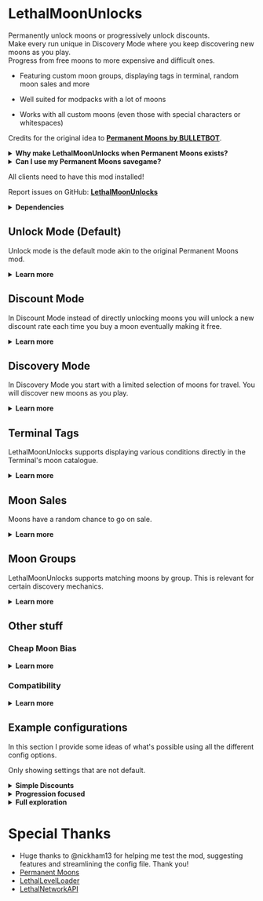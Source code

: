 # LethalMoonUnlocks

Permanently unlock moons or progressively unlock discounts.  
Make every run unique in Discovery Mode where you keep discovering new moons as you play.  
Progress from free moons to more expensive and difficult ones.

- Featuring custom moon groups, displaying tags in terminal, random moon sales and more  

- Well suited for modpacks with a lot of moons  

- Works with all custom moons (even those with special characters or whitespaces)


Credits for the original idea to [**Permanent Moons by BULLETBOT**](https://thunderstore.io/c/lethal-company/p/BULLETBOT/Permanent_Moons/).
<details>
	<summary><strong>Why make LethalMoonUnlocks when Permanent Moons exists?</strong></summary>

Unfortunately Permanent Moons is not maintained anymore and has some issues with certain custom moons (`Atlas Abyss`, `Outpost-31`, ..) due to their names.  
This was really bugging me in my personal modpack where all the moon prices were balanced around permanently unlocking them.  
So I took this as a learning opportunity. 
</details>

<details>
	<summary><strong>Can I use my Permanent Moons savegame?</strong></summary>

Yes, LethalMoonUnlocks automatically imports your Permanent Moons data from existing save files when you load into them.  
Any data for moons that are not installed (or enabled) at the time or can't be matched for other reasons will be discarded.  

You can uninstall Permanent Moons directly after installing this. There's no need to start the game with both installed once or anything like that.

</details>

All clients need to have this mod installed!

Report issues on GitHub: [**LethalMoonUnlocks**](https://github.com/YoBii/LethalMoonUnlocks)

<details>
	<summary><strong>Dependencies</strong></summary>

- LethalNetwork API - Used for sending data between host and clients.
- LLL - used for changing moon prices and visibility (discoverability), as well as adding tags to the moon catalogue.

If you don't use LLL, you don't have custom moons, so you can use Permanent Moons (link above) just fine.
</details>


## Unlock Mode (Default)
Unlock mode is the default mode akin to the original Permanent Moons mod.
<details>
  <summary><strong style="">Learn more</strong></summary>
<br>

In Unlock Mode you unlock paid moons by routing to them once. From that point on the moon will be free to route to. 

There are config options available to customize your experience in Unlock Mode.  
Read this section for more information.

### (Optional) Unlocks Expire
You can set unlocks to expire. This means you can only make use of an unlock a limited number of times.  
Once you unlocked a moon you can route to it for free. Every time you do your unlock comes closer to expiring.  
After the set limit of uses has been reached, the unlock expires - resetting the moon to its original price.

### Discovery Mode related
These options provide customization for when you're using Unlock Mode together with Discovery Mode.  
For more information read the section about [**Discovery Mode**](#discovery-mode).
<details>
  <summary>Show discovery related options</summary>

#### (Optional) Unlocked Moons are Permanently Discovered
When a moon is unlocked it will be permanently discovered. That means it's added to the moons available in the Terminal's moon catalogue - on top of your base selection.  
Essentially this will make it so any moon you've unlocked will always be available for travel in Discovery Mode.

#### (Optional) Reset Permanent Discoveries on Expiry
When the unlock for a permanently discovered moon expires it will also reset that moon's permanent discovery status making it disappear from the moon catalogue.  
> This is the only way permanent discoveries can vanish during a run making it useful to increase variety in the late game.
</details>

### (Optional) Quota Unlocks
Quota Unlocks are a mechanic that rewards your for meeting the quota by granting random unlocks for free.  
<details>
  <summary>Quota Unlock Configuration</summary>

- set the chance to trigger Quota Unlocks
- set a min and max for the amount of moons to unlock when triggered
- limit Quota Unlocks to moons up to a certain price
- limit the total number of times Quota Unlocks can be triggered
</details>

</details>

## Discount Mode
In Discount Mode instead of directly unlocking moons you will unlock a new discount rate each time you buy a moon eventually making it free.  
<details>
  <summary><strong style="">Learn more</strong></summary>
<br>

Discount Mode provides a middle-ground for when you think directly unlocking moons is a bit too easy or just doesn't fit your balancing.  

There are config options available to customize your experience in Discount Mode.  
Read this section for more information.

### Discount rates
Moons will progress through a configurable list of discount rates. With each discount received the next rate is unlocked.  
You can set up as many discount rates as you like and they don't necessarily have to go from low to high.

For example you could set up discounts so that moons are 50% off after your first purchase, 75% after the second and free after the third.
That would be achieved by setting the discount rates config option to `50,75,100`.
> Typically the final rate would be 100 - making the moon free like a normal 'Unlock'.  

### (Optional) Discounts Expire
You can set discounts to expire. This means you can only make use of a fully discounted moon a limited number of times.  
Once a moon is fully discounted you can route to it for free. Every time you do your discount comes closer to expiring.  
After the set limit of uses has been reached, the discount expires - resetting the moon to its original price.
> This option requires you to set up discount rates so that the final rate is free (100)

### Discovery Mode related
These options provide customization for when you're using Discount Mode together with Discovery Mode.  
For more information read the section about [**Discovery Mode**](#discovery-mode).

<details>
  <summary>Show discovery related options</summary>

#### (Optional) Discounted Moons are Permanently Discovered
When a moon is discounted it will be permanently discovered. That means it's added to the moons available in the Terminal's moon catalogue - on top of your base selection.  
Essentially this will make it so any moon you've unlocked a discount for will always be available for travel in Discovery Mode.

#### (Optional) Reset Permanent Discoveries on Expiry
When the discount for a permanently discovered moon expires it will also reset that moon's permanent discovery status making it disappear from the moon catalogue.  
> This is the only way permanent discoveries can vanish during a run making it useful to increase variety in the late game.
</details>

### (Optional) Quota Discounts
Quota Discounts are a mechanic that rewards your for meeting the quota by granting random discounts for free.  
<details>
  <summary>Quota Discounts Configuration</summary>

- set the chance to trigger Quota Discounts
- set a min and max for the amount of moons to receive a discount (rate) when triggered
- limit Quota Discounts to moons up to a certain price
- limit the total number of times Quota Discounts can be triggered
</details>

### (Optional) Quota Full Discounts
Quota Full Discounts are a mechanic that rewards your for meeting the quota by unlocking the final discount rate for random moons for free.  
<details>
	<summary>Quota Discounts Configuration</summary>

- set the chance to trigger Quota Full Discounts
- set a min and max for the amount of moons receive the final discount rate when triggered
- limit Quota Full Discounts to moons up to a certain price
- limit the total number of times Quota Full Discounts can be triggered
</details>

</details>


## Discovery Mode
In Discovery Mode you start with a limited selection of moons for travel. You will discover new moons as you play.
<details>
  <summary><strong style="">Learn more</strong></summary>
<br>

The configuration options for this mode are plentiful.  
Read this section for more information on Discovery mode.

### General
Discovery Mode is all about exploration and progression and synergizes very well with having a lot of custom moons.  

There are various ways to discover new moons - adding a completely new aspect to the game: *Moon Progression*
New moons can be discovered regularly, as a reward, randomly - or any combination of those.

There's even support for moon group matching using custom defined groups.
This means you can set up your own moon groups (galaxies, solar systems, tiers, etc.) and when you travel to a moon you might discover more moons of the same group.

But first let's start with the basics or rather - the base selections.  

### Base Selections (Moon rotation)
When you start a new game in Discovery Mode your selection of moons available for travel in the Terminal's moon catalogue are limited.  
How many moons are available is determined by your moon base counts. There are three:
- Free moons (every moon that has a original route price of 0 credits)
- Dynamic free moons (every moon that currently has a route price of 0 credits)
- Paid moons

You can configure the base count for each of those and you can also have them increase every time the current selection (or rotation) is shuffled.

### Shuffling
By default every time a new quota begins the moon rotation will be shuffled i.e. the current selection is discarded and new moons will be randomly selected.  
You have options to change this to shuffle every day instead or never shuffle at all.

### Discovered moons (Discoveries)
Every moon available for travel in the Terminal is considered a discovered moon - including the base selections.  
However as mentioned before there are more ways to discover moons that that. Those will be added on top of your base selection.
They will *also vanish* when the rotation is shuffled. That is unless.. you make them permanent.

### Permanently Discovered Moons (Permanent Discoveries)
Permanently discovered moons are just that - permanent. Meaning they are added on top of your base selection but *do not* vanish on shuffle.  
Moons can be permanently discovered in various ways and this ultimately depends on your configuration. 

It could be
- making discoveries permanent by unlocking them (or unlocking a discount)
- making discoveries permanent by landing a set number of times
- making discoveries granted by a certain mechanic permanent

Of course in the same way you can also permanently discover moons from the base selections.

Permanent discoveries allow you to pick moons from your current rotation and keep them around for the rest of the run.
> Combined with the discovery mechanics below this allows for granting more and more additional discoveries as the quota progresses but in order to keep any of them, you have to purchase them.
> This can incentivize buying moons even several days into a quota. Especially when combined with [Moon Sales](#moon-sales)

The only way permanent discoveries can vanish are the options associated with unlocks and discounts expiring.
> This can enhance variety in the late game

### (Optional) Quota Discoveries
Quota Discoveries are a mechanic that rewards your for meeting the quota by granting one or more moon discoveries.  
<details>
	<summary>Quota Discoveries Configuration</summary>

- set the chance to trigger Quota Discoveries
- set a min and max for the amount of moons discovered
- make moons discovered this way permanent discoveries
- prefer discovering moons from the group of the currently cheapest undiscovered moon
</details>

### (Optional) Travel Discoveries
Travel Discoveries are a mechanic that randomly grants moon discoveries as you route and travel to paid moons.
<details>
	<summary>Travel Discoveries Configuration</summary>

- set the chance to trigger a Travel Discovery
- set a min and max for the amount of moons discovered
- make moons discovered this way permanent discoveries
- prefer discovering moons that belong to the same group as the one you've routed to (see [Moon Groups](#moon-groups))
</details>

### (Optional) New Day Discoveries
New Day Discoveries are a mechanic that randomly grants moons when a new day begins.
<details>
	<summary>New Day Discoveries Configuration</summary>

- set the chance to trigger a New Day Discovery
- set a min and max for the amount of moons discovered
- make moons discovered this way permanent discoveries
- prefer discovering moons that belong to the same group as the one you're currently located at (see [Moon Groups](#moon-groups))
</details>

</details>

## Terminal Tags
LethalMoonUnlocks supports displaying various conditions directly in the Terminal's moon catalogue.
<details>
  <summary><strong style="">Learn more</strong></summary>
<br>

Terminal Tags are disabled by default.  
If you're using anything but unlocks it's recommended to turn them on.

Terminal Tags present you all information relevant to LethalMoonUnlocks directly in the moon catalogue.  
Which tags are displayed depends on the current state of each moon and your configuration.

You can enable or disable every tag individually.

Here's an example where I tried to fit all tags on a single screenshot. Explanation for each tag below.

![Example of LMU Terminal Tags](https://i.ibb.co/nrtGcY9/image.png)

<details>
  <summary><strong style="">Looks too crowded? Check this out</strong></summary>

  There's a config option in the advanced section allowing you to control the maximum tag line length.  
  This can give the moon catalogue a more organized look at the cost of more scrolling.

![More organized example of Terminal Tags](https://i.ibb.co/88ZGLXj/image.png)

</details>

| Tag | Information |
| --- | --- |
| **[IN ORBIT]** | Indicates the moon you're currently orbiting.|
| **[UNEXPLORED]** | Indicates which moons you haven't landed on |
| **[EXPLORED: X]** | Indicates which moons you have landed on and keeps track of your total landings. |
| **[UNLOCK]** | Indicates the moon is unlocked. |
| **[UNLOCK EXPIRES:X]** | Indicates how many times you can route to the moon for free before the unlock expires. |
| **[DISCOUNT-XX%]** | Discount Mode: indicates the moon is on discount and shows the currently unlocked rate. |
| **[DISCOUNT EXPIRES:X]** | Indicates how many times you can route to the moon for free until the discount expires. |
| **[NEW]** | Indicates the moon has been discovered for the first time this run. Resets every day. |
| **[PINNED]** | Indicates the moon has been permanently discovered - effectively pinning it in the moon catalogue. |
| **[SALE-XX%]** | Indicates the moon being on sale and shows the sales rate. |
| **[MoonGroups]** | For example [Zeekers Galaxy] or [VANILLA/FOREST]. Indicates the name(s) of the custom group(s) or LLL Tag(s) a moon belongs to. Only if moon group custom or tag matching is enabled. |

Tags are added to the moon catalogue using an event provided by LLL and will also show with TerminalFormatter!

</details>

## Moon Sales
Moons have a random chance to go on sale.
<details>
  <summary><strong style="">Learn more</strong></summary>
<br>

Each moon has a random chance to go on sale every time the sales are shuffled.  
Moon Sales are multiplicative with other price reductions like discounts from [**Discount Mode**](#discount-mode).

You can configure the chance as well as minimum and maximum sale rate.  
They can either be shuffled every quota or every day.
> Shuffling Moon Sales daily can incentivize buying moons even days into a quota.


</details>

## Moon Groups
LethalMoonUnlocks supports matching moons by group. This is relevant for certain discovery mechanics.

<details>
  <summary><strong style="">Learn more</strong></summary>
<br>

In Discovery mode all new discoveries are randomly selected. With moon group matching LethalMoonUnlocks will prefer selecting from group matches instead of all moons.

This is always in reference to a *matching moon*. For [**Travel Discoveries**](#optional-travel-discoveries) that is the moon you've routed to and for [**New Day Discoveries**](#optional-new-day-discoveries) it's the moon you're currently at.

Moon group matching can be disabled individually for each of these mechanics.

There are multiple group matching methods available.

### Price, PriceRange, PriceRangeUpper
All of these methods use the moon's original prices to match them into groups.

**Price** matches all moons that share the exact same price.

**PriceRange** matches all moons within a configurable +- price range.

**PriceRangeUpper** same as PriceRange but only considers equally or more expensive moons.

### Tag
Selects a random LLL content tag and matches all other moons sharing that tag.

### Custom
Custom allows you to define fully custom groups. A group is defined by name and a list of members (moons).  

A moon will always match with all members of the same group.  
If a moon is member of multiple groups, a random group will be selected for matching.  
When all members of every group are already discovered a random moon will be chosen instead.

The group name will be displayed in various locations in-game e.g. *Autopilot discovered new moons during travel to Zeekers Galaxy*.
</details>

## Other stuff

### Cheap Moon Bias
<details>
  <summary><strong style="">Learn more</strong></summary>
<br>

LethalMoonUnlocks randomly selects moons e.g. during Travel Discovery or for your paid rotation.
You can use **Cheap Moon Bias** to increase the odds of cheaper moons being selected. 
>Makes it less likely - especially in the early game - to only discover moons you can't afford yet or are considered too valuable.

The bias can be enabled and tweaked individually for every mechanic that randomly selects moons.
</details>

### Compatibility
<details>
  <summary><strong style="">Learn more</strong></summary>

#### LethalConstellations
LethalMoonUnlocks is compatible with LethalConstellations!  
You can even choose to group match moons by their constellation.

In Discovery Mode only constellations with discovered moons will be visible and available for routing in the LethalConstellations screen on the Terminal.  
That screen will also show the number of moons currently discovered for every constellation.  
Default moons will be set to the cheapest discovered moon in each constellation.  

Independent of Discovery Mode you have the option to override the constellation prices with that of the cheapest (currently discovered) moon
which will consequently also apply unlocks, discounts and sales to constellations.


#### TerminalFormatter
Tags are shown in TerminalFormatter moons node. Thanks @mrov!

#### LethalQuantities
Advanced config option to prefer LQ risk levels in moon catalogue.

#### Malfunctions
Advanced config option to enable interpreting Malfunctions' Navigation malfunction as routing to a moon.  
If it's a paid moon LethalMoonUnlocks will see it as buying the moon - even though you didn't pay.

#### All mods displaying alert messages
LethalMoonUnlocks uses a queue for sending alert messages.  
Alerts from other mods and the vanilla game are added to the same queue to avoid overlapping and missing messages.
</details>

## Example configurations
In this section I provide some ideas of what's possible using all the different config options.

Only showing settings that are not default.
<details>
  <summary><strong style="">Simple Discounts</strong></summary>

	Display tags in terminal = true
	Discount rates = 50,75,90,100
	Discounts expire = 3
	Enable Quota Discounts = true
	Quota Discount trigger chance = 33
	Maximum discounted moon count = 2
	Enable Quota Full Discounts = true
	Quota Full Discount trigger chance = 10
	Moon Sales = true
	Shuffle sales daily = true

Simple setup with slightly modified discounts, rewards on Quota completion and Moon Sales.

</details>

<details>
  <summary><strong style="">Progression focused</strong></summary>

	Display tags in terminal = true
	Unlocked moons are permanently discovered = true
	Enable Discovery Mode = true
	Free moons base count = 99
	Paid moons base count = 3
	Enable Quota Discoveries = true
	Quota Discovery trigger chance = 100
	Maximum quota discovery moon count = 3
	Enable Travel Discoveries = true
	Travel Discovery trigger chance = 50
	Travel Discovery group matching = true
	Enable New Day Discoveries = true
	New Day Discovery trigger chance = 50
	New Day Discovery group matching = true
	Group Matching Method = PriceRange
	Price range = 500
	
All free and unlocked moons are always available for travel.  
3 paid moons available which are shuffled every quota. Additionally discover new moons on completing the quota, new day and travelling.
Buy them before the quota ends and you keep them, don't and they will be lost with shuffle.  
Repeat every quota and grow your catalogue.

</details>

<details>
  <summary><strong style="">Full exploration</strong></summary>

	Display tags in terminal = true
	Enable Discount Mode = true
	Discounts expire = 3
	Enable Discovery Mode = true
	Never shuffle = true
	Free moons base count = 1
	Dynamic free moons base count = 0
	Paid moons base count = 2
	Enable Travel Discoveries = true
	Travel Discovery trigger chance = 100
	Travel Discovery group matching = true
	Enable New Day Discoveries = true
	New Day Discovery trigger chance = 50
	Maximum new day discovery moon count = 2
	New Day Discovery group matching = true
	Group Matching Method = Custom
	Custom moon groups = ...

> Assumes fully set up custom moon groups

Start with only 1 free and 2 paid moons. Never shuffle the base selection. 
Instead discover new moons mainly by travel and on new days. Due to moon group matching you'll discover moons group by group.  
Fully discover a group and you'll discover moons from other groups. 
Add Quota rewards to preference. 

Depending on the amount of custom moons you have, a setup like this would probably require modifying quota steepness.

</details>

# Special Thanks

* Huge thanks to @nickham13 for helping me test the mod, suggesting features and streamlining the config file. Thank you!
* [Permanent Moons](https://thunderstore.io/c/lethal-company/p/BULLETBOT/Permanent_Moons/)
* [LethalLevelLoader](https://thunderstore.io/c/lethal-company/p/IAmBatby/LethalLevelLoader/)
* [LethalNetworkAPI](https://thunderstore.io/c/lethal-company/p/xilophor/LethalNetworkAPI/)